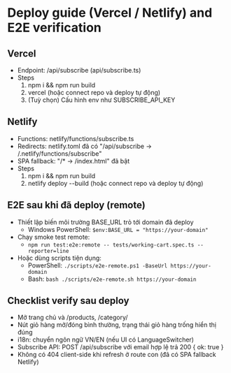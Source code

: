 # Deploy guide (Vercel / Netlify) and E2E verification

## Vercel
- Endpoint: /api/subscribe (api/subscribe.ts)
- Steps
  1) npm i && npm run build
  2) vercel (hoặc connect repo và deploy tự động)
  3) (Tuỳ chọn) Cấu hình env như SUBSCRIBE_API_KEY

## Netlify
- Functions: netlify/functions/subscribe.ts
- Redirects: netlify.toml đã có "/api/subscribe -> /.netlify/functions/subscribe"
- SPA fallback: "/* -> /index.html" đã bật
- Steps
  1) npm i && npm run build
  2) netlify deploy --build (hoặc connect repo và deploy tự động)

## E2E sau khi đã deploy (remote)
- Thiết lập biến môi trường BASE_URL trỏ tới domain đã deploy
  - Windows PowerShell: `$env:BASE_URL = "https://your-domain"`
- Chạy smoke test remote:
  - `npm run test:e2e:remote -- tests/working-cart.spec.ts --reporter=line`
- Hoặc dùng scripts tiện dụng:
  - PowerShell: `./scripts/e2e-remote.ps1 -BaseUrl https://your-domain`
  - Bash: `bash ./scripts/e2e-remote.sh https://your-domain`

## Checklist verify sau deploy
- Mở trang chủ và /products, /category/<slug>
- Nút giỏ hàng mở/đóng bình thường, trạng thái giỏ hàng trống hiển thị đúng
- i18n: chuyển ngôn ngữ VN/EN (nếu UI có LanguageSwitcher)
- Subscribe API: POST /api/subscribe với email hợp lệ trả 200 { ok: true }
- Không có 404 client-side khi refresh ở route con (đã có SPA fallback Netlify)

